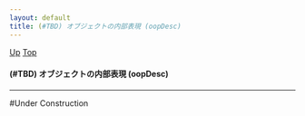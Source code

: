 ```yaml
---
layout: default
title: (#TBD) オブジェクトの内部表現 (oopDesc)
---
```

[Up](no2935YZn.html) [Top](../index.html)

#### (#TBD) オブジェクトの内部表現 (oopDesc)

--- 
#Under Construction





